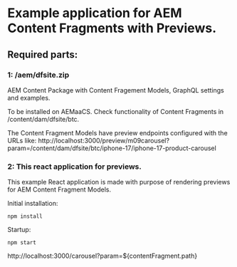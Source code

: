 # Example application for AEM Content Fragments with Previews.

## Required parts: 

### 1: /aem/dfsite.zip

AEM Content Package with Content Fragement Models, GraphQL settings and examples.

To be installed on AEMaaCS. Check functionality of Content Fragments in /content/dam/dfsite/btc.

The Content Fragment Models have preview endpoints configured with the URLs like:
http://localhost:3000/preview/m09carousel?param=/content/dam/dfsite/btc/iphone-17/iphone-17-product-carousel 

### 2: This react application for previews.

This example React application is made with purpose of rendering previews for AEM Content Fragment Models. 

Initial installation: 

`npm install`

Startup: 

`npm start`

http://localhost:3000/carousel?param=${contentFragment.path}

